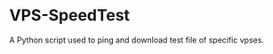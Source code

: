 VPS-SpeedTest
=============

A Python script used to ping and download test file of specific vpses.
